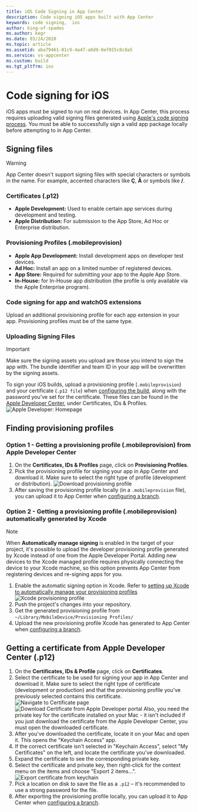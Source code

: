 ```yaml
---
title: iOS Code Signing in App Center
description: Code signing iOS apps built with App Center
keywords: code signing,  ios
author: king-of-spades
ms.author: kegr
ms.date: 03/24/2020
ms.topic: article
ms.assetid: aba79461-01c9-4a47-a8d9-0ef015c8c8a5
ms.service: vs-appcenter
ms.custom: build
ms.tgt_pltfrm: ios
---
```


# Code signing for iOS
iOS apps must be signed to run on real devices. In App Center, this process requires uploading valid signing files generated using [Apple's code signing process](https://developer.apple.com/support/code-signing/). You must be able to successfully sign a valid app package locally before attempting to in App Center. 

## Signing files
> [!WARNING]
> App Center doesn't support signing files with special characters or symbols in the name. For example, accented characters like **Ç**, **Ã** or symbols like **/**.

### Certificates (.p12)
- **Apple Development:** Used to enable certain app services during development and testing.
- **Apple Distribution:** For submission to the App Store, Ad Hoc or Enterprise distribution.

### Provisioning Profiles (.mobileprovision)
- **Apple App Development:** Install development apps on developer test devices.
- **Ad Hoc:** Install an app on a limited number of registered devices.
- **App Store:** Required for submitting your app to the Apple App Store.
- **In-House:** for In-House app distribution (the profile is only available via the Apple Enterprise program).

### Code signing for app and watchOS extensions
Upload an additional provisioning profile for each app extension in your app. Provisioning profiles must be of the same type.

### Uploading Signing Files
> [!IMPORTANT]
> Make sure the signing assets you upload are those you intend to sign the app with. The bundle identifier and team ID in your app will be overwritten by the signing assets. 

To sign your iOS builds, upload a provisioning profile (`.mobileprovision`) and your certificate (`.p12 file`) when [configuring the build](~/build/ios/index.md), along with the password you've set for the certificate. These files can be found in the [Apple Developer Center](https://developer.apple.com/account/), under Certificates, IDs & Profiles.
![Apple Developer: Homepage](images/apple-developer-homepage.png)

## Finding provisioning profiles 
### Option 1 - Getting a provisioning profile (.mobileprovision) from Apple Developer Center
1. On the **Certificates, IDs & Profiles** page, click on **Provisioning Profiles**.
2. Pick the provisioning profile for signing your app in App Center and download it. Make sure to select the right type of profile (development or distribution).
   ![Download provisioning profile](images/apple-developer-download-provisioning-profile.png)
3. After saving the provisioning profile locally (in a `.mobileprovision` file), you can upload it to App Center when [configuring a branch](~/build/ios/index.md).

### Option 2 - Getting a provisioning profile (.mobileprovision) automatically generated by Xcode
> [!NOTE] 
> When **Automatically manage signing** is enabled in the target of your project, it's possible to upload the developer provisioning profile generated by Xcode instead of one from the Apple Developer Portal. Adding new devices to the Xcode managed profile requires physically connecting the device to your Xcode machine, so this option prevents App Center from registering devices and re-signing apps for you.

1. Enable the automatic signing option in Xcode. Refer to [setting up Xcode to automatically manage your provisioning profiles](https://developer.apple.com/library/content/qa/qa1814/_index.html)
   ![Xcode provisioning profile](images/xcode11-provisioning-profiles.png)
2. Push the project's changes into your repository.
3. Get the generated provisioning profile from `~/Library/MobileDevice/Provisioning Profiles/`
4. Upload the new provisioning profile Xcode has generated to App Center when [configuring a branch](~/build/ios/index.md).

## Getting a certificate from Apple Developer Center (.p12)
1. On the **Certificates, IDs & Profile** page, click on **Certificates**.
2. Select the certificate to be used for signing your app in App Center and download it. Make sure to select the right type of certificate (development or production) and that the provisioning profile you've previously selected contains this certificate. 
   ![Navigate to Certificate page](images/apple-developer-download-certificate.png)
   ![Download Certificate from Apple Developer portal](images/apple-developer-download-certificate-cert-page.png)
Also, you need the private key for the certificate installed on your Mac - it isn't included if you just download the certificate from the Apple Developer Center, you must open the downloaded certificate.
3. After you've downloaded the certificate, locate it on your Mac and open it. This opens the "Keychain Access" app.
4. If the correct certificate isn't selected in "Keychain Access", select "My Certificates" on the left, and locate the certificate you've downloaded.
5. Expand the certificate to see the corresponding private key.
6. Select the certificate and private key, then right-click for the context menu on the items and choose "Export 2 items…".
   ![Export certificate from keychain](images/keychain-access-export-key.png)
7. Pick a location on disk to save the file as a `.p12` – it's recommended to use a strong password for the file.
8. After exporting the provisioning profile locally, you can upload it to App Center when [configuring a branch](~/build/ios/index.md).

[apple-dev-homepage]: images/apple-developer-homepage.png
[download-provisioning-profile]: images/apple-developer-download-provisioning-profile.png
[xcode-provisioning-profile]: images/xcode11-provisioning-profiles.png
[navigate-to-certificate-page]: images/apple-developer-download-certificate.png
[download-certificate-from-apple-developer-portal]: images/apple-developer-download-certificate-cert-page.png
[export-certificate]: images/ios-keychain-certificates-outlier-spaced.png
